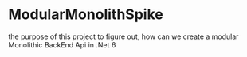 # ModularMonolithSpike
the purpose of this project to figure out, how can we create a modular Monolithic BackEnd Api in .Net 6
